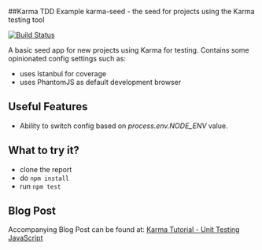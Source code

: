 
##Karma TDD Example
karma-seed - the seed for projects using the Karma testing tool

[![Build Status](https://travis-ci.org/plasmashadow/karma-js-tdd.svg?branch=master)](https://travis-ci.org/plasmashadow/karma-js-tdd)

A basic seed app for new projects using Karma for testing. Contains some opinionated config settings such as:

* uses Istanbul for coverage
* uses PhantomJS as default development browser

## Useful Features

* Ability to switch config based on _process.env.NODE_ENV_ value.


## What to try it?

* clone the report
* do ```npm install```
* run ``` npm test ```


## Blog Post

Accompanying Blog Post can be found at: [Karma Tutorial - Unit Testing JavaScript](http://www.bradoncode.com/blog/2015/02/27/karma-tutorial/)
